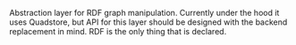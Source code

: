 Abstraction layer for RDF graph manipulation. Currently under the hood it uses Quadstore, but API for this layer should be designed with the backend replacement in mind. RDF is the only thing that is declared.
